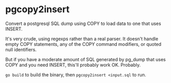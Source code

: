 # pgcopy2insert
Convert a postgresql SQL dump using COPY to load data to one that uses INSERT.

It's very crude, using regexps rather than a real parser. It doesn't handle empty COPY statements, any
of the COPY command modifiers, or quoted null identifiers.

But if you have a moderate amount of SQL generated by pg_dump that uses COPY and you need INSERT, this'll
probably work OK. Probably.

`go build` to build the binary, then `pgcopy2insert <input.sql` to run.
